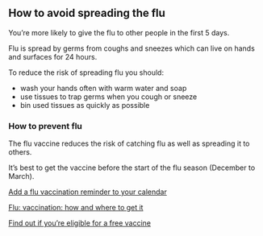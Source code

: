 ## How to avoid spreading the flu

You’re more likely to give the flu to other people in the first 5 days.

Flu is spread by germs from coughs and sneezes which can live on hands and surfaces for 24 hours.

To reduce the risk of spreading flu you should:

* wash your hands often with warm water and soap
* use tissues to trap germs when you cough or sneeze
* bin used tissues as quickly as possible

### How to prevent flu

The flu vaccine reduces the risk of catching flu as well as spreading it to others.

It’s best to get the vaccine before the start of the flu season (December to March).

[Add a flu vaccination reminder to your calendar](#)

[Flu: vaccination: how and where to get it](#)

[Find out if you’re eligible for a free vaccine](#)


 